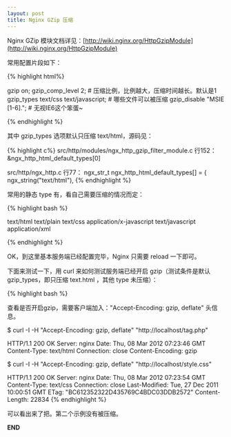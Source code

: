```yaml
---
layout: post
title: Nginx GZip 压缩
---
```


Nginx GZip 模块文档详见：[http://wiki.nginx.org/HttpGzipModule](http://wiki.nginx.org/HttpGzipModule)

常用配置片段如下：

{% highlight html%}

gzip             on;
gzip_comp_level  2;                        # 压缩比例，比例越大，压缩时间越长。默认是1
gzip_types       text/css text/javascript; # 哪些文件可以被压缩
gzip_disable     "MSIE [1-6]\.";           # 无视IE6这个笨蛋~

{% endhighlight %}

其中 gzip_types 选项默认只压缩 text/html，源码见：

{% highlight c%}
src/http/modules/ngx_http_gzip_filter_module.c 行152：
    &ngx_http_html_default_types[0]

src/http/ngx_http.c 行77：
    ngx_str_t  ngx_http_html_default_types[] = {
        ngx_string("text/html"),
{% endhighlight %}

常用的静态 type 有，看自己需要压缩的情况而定：

{% highlight bash %}

text/html
text/plain
text/css
application/x-javascript
text/javascript
application/xml

{% endhighlight %}

OK，到这里基本服务端已经配置完毕，Nginx 只需要 reload 一下即可。

下面来测试一下，用 curl 来如何测试服务端已经开启 gzip（测试条件是默认gzip_types，即只压缩 text.html ，其他 type 未压缩）：

{% highlight bash %}

查看是否开启gzip，需要客户端加入："Accept-Encoding: gzip, deflate" 头信息。

$ curl -I -H "Accept-Encoding: gzip, deflate" "http://localhost/tag.php"

HTTP/1.1 200 OK
Server: nginx
Date: Thu, 08 Mar 2012 07:23:46 GMT
Content-Type: text/html
Connection: close
Content-Encoding: gzip

$ curl -I -H "Accept-Encoding: gzip, deflate" "http://localhost/style.css"

HTTP/1.1 200 OK
Server: nginx
Date: Thu, 08 Mar 2012 07:23:54 GMT
Content-Type: text/css
Connection: close
Last-Modified: Tue, 27 Dec 2011 10:00:51 GMT
ETag: "BC612352322D435769C4BDC03DDB2572"
Content-Length: 22834
{% endhighlight %}

可以看出来了把。第二个示例没有被压缩。

__END__
